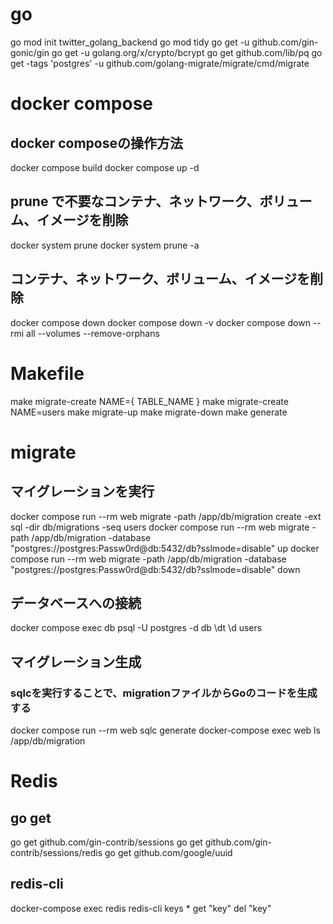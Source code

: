 # go
go mod init twitter_golang_backend
go mod tidy
go get -u github.com/gin-gonic/gin
go get -u golang.org/x/crypto/bcrypt
go get github.com/lib/pq
go get -tags 'postgres' -u github.com/golang-migrate/migrate/cmd/migrate

# docker compose
## docker composeの操作方法
docker compose build
docker compose up -d

## prune で不要なコンテナ、ネットワーク、ボリューム、イメージを削除
docker system prune
docker system prune -a

## コンテナ、ネットワーク、ボリューム、イメージを削除
docker compose down
docker compose down -v
docker compose down --rmi all --volumes --remove-orphans

# Makefile
make migrate-create NAME={ TABLE_NAME }
make migrate-create NAME=users
make migrate-up
make migrate-down
make generate

# migrate
## マイグレーションを実行
docker compose run --rm web migrate -path /app/db/migration create -ext sql -dir db/migrations -seq users
docker compose run --rm web migrate -path /app/db/migration -database "postgres://postgres:Passw0rd@db:5432/db?sslmode=disable" up
docker compose run --rm web migrate -path /app/db/migration -database "postgres://postgres:Passw0rd@db:5432/db?sslmode=disable" down

## データベースへの接続
docker compose exec db psql -U postgres -d db
\dt
\d users

## マイグレーション生成
### sqlcを実行することで、migrationファイルからGoのコードを生成する
docker compose run --rm web sqlc generate
docker-compose exec web ls /app/db/migration

# Redis
## go get
go get github.com/gin-contrib/sessions
go get github.com/gin-contrib/sessions/redis
go get github.com/google/uuid

## redis-cli
docker-compose exec redis redis-cli
keys *
get "key"
del "key"
